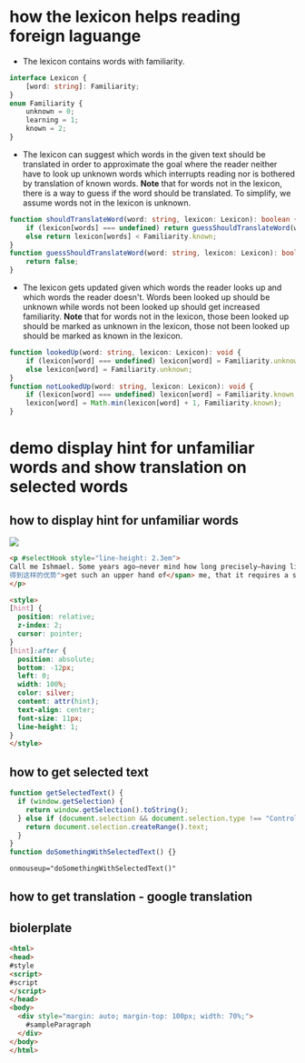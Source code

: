 # how the lexicon helps reading foreign laguange
- The lexicon contains words with familiarity.
```ts
interface Lexicon {
    [word: string]: Familiarity;
}
enum Familiarity {
    unknown = 0;
    learning = 1;
    known = 2;
}
```
- The lexicon can suggest which words in the given text should be translated in order to approximate the goal where the reader neither have to look up unknown words which interrupts reading nor is bothered by translation of known words. **Note** that for words not in the lexicon, there is a way to guess if the word should be translated. To simplify, we assume words not in the lexicon is unknown.
```ts
function shouldTranslateWord(word: string, lexicon: Lexicon): boolean {
    if (lexicon[words] === undefined) return guessShouldTranslateWord(word, lexicon);
    else return lexicon[words] < Familiarity.known;
}
function guessShouldTranslateWord(word: string, lexicon: Lexicon): boolean {
    return false;
}
```
- The lexicon gets updated given which words the reader looks up and which words the reader doesn't. Words been looked up should be unknown while words not been looked up should get increased familiarity. **Note** that for words not in the lexicon, those been looked up should be marked as unknown in the lexicon, those not been looked up should be marked as known in the lexicon.
```ts
function lookedUp(word: string, lexicon: Lexicon): void {
    if (lexicon[word] === undefined) lexicon[word] = Familiarity.unknown;
    else lexicon[word] = Familiarity.unknown;
}
function notLookedUp(word: string, lexicon: Lexicon): void {
    if (lexicon[word] === undefined) lexicon[word] = Familiarity.known;
    lexicon[word] = Math.min(lexicon[word] + 1, Familiarity.known);
}
```

# demo display hint for unfamiliar words and show translation on selected words
## how to display hint for unfamiliar words
![](https://github.com/pangrr/reading-assistant/blob/master/hint.png)
```html demo.html #sampleParagraph
<p #selectHook style="line-height: 2.3em">
Call me Ishmael. Some years ago—never mind how long precisely—having little or no money in my purse, and nothing particular to interest me on shore, I thought I would sail about a little and see the watery part of the world. It is a way I have of driving off the <span hint="脾">spleen</span> and regulating the circulation. Whenever I find myself growing <span hint="严峻">grim</span> about the mouth; whenever it is a <span hint="潮湿">damp</span>, <span hint="蒙蒙">drizzly</span> November in my soul; whenever I find myself involuntarily pausing before <span hint="棺材">coffin</span> warehouses, and bringing up the rear of every funeral I meet; and especially whenever my <span hint="狂躁">hypos</span> <span hint="
得到这样的优势">get such an upper hand of</span> me, that it requires a strong moral principle to prevent me from deliberately stepping into the street, and methodically knocking people’s hats off—then, I account it high time to get to sea as soon as I can. This is my substitute for <span hint="手枪">pistol</span> and ball. With a <span hint="哲学上">philosophical</span> <span hint="繁荣">flourish</span> Cato throws himself upon his sword; I quietly take to the ship. There is nothing surprising in this. If they but knew it, almost all men in their degree, some time or other, <span hint="珍爱">cherish</span> very nearly the same feelings towards the ocean with me.
</p>
```
```html demo.html #style
<style>
[hint] {
  position: relative;
  z-index: 2;
  cursor: pointer;
}
[hint]:after {
  position: absolute;
  bottom: -12px;
  left: 0;
  width: 100%;
  color: silver;
  content: attr(hint);
  text-align: center;
  font-size: 11px;
  line-height: 1;
}
</style>
```


## how to get selected text
```js demo.html #script
function getSelectedText() {
  if (window.getSelection) {
    return window.getSelection().toString();
  } else if (document.selection && document.selection.type !== "Control") {
    return document.selection.createRange().text;
  }
}
function doSomethingWithSelectedText() {}
```
``` demo.html #selectHook
onmouseup="doSomethingWithSelectedText()"
```


## how to get translation - google translation



## biolerplate
```html demo.html
<html>
<head>
#style
<script>
#script
</script>
</head>
<body>
  <div style="margin: auto; margin-top: 100px; width: 70%;">
    #sampleParagraph
  </div>
</body>
</html>
```
